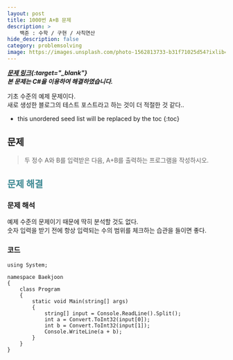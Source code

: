 ```yaml
---
layout: post
title: 1000번 A+B 문제
description: >
    백준 : 수학 / 구현 / 사칙연산
hide_description: false
category: problemsolving
image: https://images.unsplash.com/photo-1562813733-b31f71025d54?ixlib=rb-1.2.1&ixid=MnwxMjA3fDB8MHxwaG90by1wYWdlfHx8fGVufDB8fHx8&auto=format&fit=crop&w=1738&q=80
---
```


***[문제 링크](https://www.acmicpc.net/problem/1000){:target="_blank"}***<br>
***본 문제는 C#을 이용하여 해결하였습니다.***

기초 수준의 예제 문제이다.<br>
새로 생성한 블로그의 테스트 포스트라고 하는 것이 더 적절한 것 같다..

* this unordered seed list will be replaced by the toc
{:toc}

## 문제

>두 정수 A와 B를 입력받은 다음, A+B를 출력하는 프로그램을 작성하시오.

## <span style="color:#3a8791;">문제 해결</span>

### 문제 해석

예제 수준의 문제이기 때문에 딱히 분석할 것도 없다.<br>
숫자 입력을 받기 전에 항상 입력되는 수의 범위를 체크하는 습관을 들이면 좋다.

### 코드
<pre><code class="C#">using System;

namespace Baekjoon
{
    class Program
    {
        static void Main(string[] args)
        {
            string[] input = Console.ReadLine().Split();
            int a = Convert.ToInt32(input[0]);
            int b = Convert.ToInt32(input[1]);
            Console.WriteLine(a + b);
        }
    }
}
</code></pre>